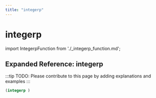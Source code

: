 ```yaml
---
title: "integerp"
---
```


# integerp

import IntegerpFunction from './_integerp_function.md';

<IntegerpFunction />

## Expanded Reference: integerp

:::tip
TODO: Please contribute to this page by adding explanations and examples
:::

```lisp
(integerp )
```
